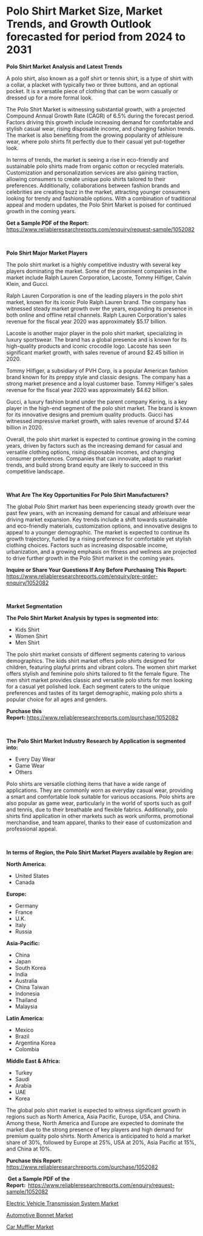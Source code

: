 <p><h1>Polo Shirt Market Size, Market Trends, and Growth Outlook forecasted for period from 2024 to 2031</h1></p><p><strong>Polo Shirt Market Analysis and Latest Trends</strong></p>
<p><p>A polo shirt, also known as a golf shirt or tennis shirt, is a type of shirt with a collar, a placket with typically two or three buttons, and an optional pocket. It is a versatile piece of clothing that can be worn casually or dressed up for a more formal look.</p><p>The Polo Shirt Market is witnessing substantial growth, with a projected Compound Annual Growth Rate (CAGR) of 6.5% during the forecast period. Factors driving this growth include increasing demand for comfortable and stylish casual wear, rising disposable income, and changing fashion trends. The market is also benefiting from the growing popularity of athleisure wear, where polo shirts fit perfectly due to their casual yet put-together look.</p><p>In terms of trends, the market is seeing a rise in eco-friendly and sustainable polo shirts made from organic cotton or recycled materials. Customization and personalization services are also gaining traction, allowing consumers to create unique polo shirts tailored to their preferences. Additionally, collaborations between fashion brands and celebrities are creating buzz in the market, attracting younger consumers looking for trendy and fashionable options. With a combination of traditional appeal and modern updates, the Polo Shirt Market is poised for continued growth in the coming years.</p></p>
<p><strong>Get a Sample PDF of the Report:&nbsp;</strong> <a href="https://www.reliableresearchreports.com/enquiry/request-sample/1052082">https://www.reliableresearchreports.com/enquiry/request-sample/1052082</a></p>
<p>&nbsp;</p>
<p><strong>Polo Shirt Major Market Players</strong></p>
<p><p>The polo shirt market is a highly competitive industry with several key players dominating the market. Some of the prominent companies in the market include Ralph Lauren Corporation, Lacoste, Tommy Hilfiger, Calvin Klein, and Gucci.</p><p>Ralph Lauren Corporation is one of the leading players in the polo shirt market, known for its iconic Polo Ralph Lauren brand. The company has witnessed steady market growth over the years, expanding its presence in both online and offline retail channels. Ralph Lauren Corporation's sales revenue for the fiscal year 2020 was approximately $5.17 billion.</p><p>Lacoste is another major player in the polo shirt market, specializing in luxury sportswear. The brand has a global presence and is known for its high-quality products and iconic crocodile logo. Lacoste has seen significant market growth, with sales revenue of around $2.45 billion in 2020.</p><p>Tommy Hilfiger, a subsidiary of PVH Corp, is a popular American fashion brand known for its preppy style and classic designs. The company has a strong market presence and a loyal customer base. Tommy Hilfiger's sales revenue for the fiscal year 2020 was approximately $4.62 billion.</p><p>Gucci, a luxury fashion brand under the parent company Kering, is a key player in the high-end segment of the polo shirt market. The brand is known for its innovative designs and premium quality products. Gucci has witnessed impressive market growth, with sales revenue of around $7.44 billion in 2020.</p><p>Overall, the polo shirt market is expected to continue growing in the coming years, driven by factors such as the increasing demand for casual and versatile clothing options, rising disposable incomes, and changing consumer preferences. Companies that can innovate, adapt to market trends, and build strong brand equity are likely to succeed in this competitive landscape.</p></p>
<p>&nbsp;</p>
<p><strong>What Are The Key Opportunities For Polo Shirt Manufacturers?</strong></p>
<p><p>The global Polo Shirt market has been experiencing steady growth over the past few years, with an increasing demand for casual and athleisure wear driving market expansion. Key trends include a shift towards sustainable and eco-friendly materials, customization options, and innovative designs to appeal to a younger demographic. The market is expected to continue its growth trajectory, fueled by a rising preference for comfortable yet stylish clothing choices. Factors such as increasing disposable income, urbanization, and a growing emphasis on fitness and wellness are projected to drive further growth in the Polo Shirt market in the coming years.</p></p>
<p><strong>Inquire or Share Your Questions If Any Before Purchasing This Report:</strong> <a href="https://www.reliableresearchreports.com/enquiry/pre-order-enquiry/1052082">https://www.reliableresearchreports.com/enquiry/pre-order-enquiry/1052082</a></p>
<p>&nbsp;</p>
<p><strong>Market Segmentation</strong></p>
<p><strong>The Polo Shirt Market Analysis by types is segmented into:</strong></p>
<p><ul><li>Kids Shirt</li><li>Women Shirt</li><li>Men Shirt</li></ul></p>
<p><p>The polo shirt market consists of different segments catering to various demographics. The kids shirt market offers polo shirts designed for children, featuring playful prints and vibrant colors. The women shirt market offers stylish and feminine polo shirts tailored to fit the female figure. The men shirt market provides classic and versatile polo shirts for men looking for a casual yet polished look. Each segment caters to the unique preferences and tastes of its target demographic, making polo shirts a popular choice for all ages and genders.</p></p>
<p><strong>Purchase this Report:&nbsp;</strong><a href="https://www.reliableresearchreports.com/purchase/1052082">https://www.reliableresearchreports.com/purchase/1052082</a></p>
<p>&nbsp;</p>
<p><strong>The Polo Shirt Market Industry Research by Application is segmented into:</strong></p>
<p><ul><li>Every Day Wear</li><li>Game Wear</li><li>Others</li></ul></p>
<p><p>Polo shirts are versatile clothing items that have a wide range of applications. They are commonly worn as everyday casual wear, providing a smart and comfortable look suitable for various occasions. Polo shirts are also popular as game wear, particularly in the world of sports such as golf and tennis, due to their breathable and flexible fabrics. Additionally, polo shirts find application in other markets such as work uniforms, promotional merchandise, and team apparel, thanks to their ease of customization and professional appeal.</p></p>
<p>&nbsp;</p>
<p><strong>In terms of Region, the Polo Shirt Market Players available by Region are:</strong></p>
<p>
    <p> <strong> North America: </strong>
        <ul>
            <li>United States</li>
            <li>Canada</li>
        </ul>
        </p> 
    <p> <strong> Europe: </strong>
        <ul>
            <li>Germany</li>
            <li>France</li>
            <li>U.K.</li>
            <li>Italy</li>
            <li>Russia</li>
        </ul>
        </p> 
    <p> <strong> Asia-Pacific: </strong>
        <ul>
            <li>China</li>
            <li>Japan</li>
            <li>South Korea</li>
            <li>India</li>
            <li>Australia</li>
            <li>China Taiwan</li>
            <li>Indonesia</li>
            <li>Thailand</li>
            <li>Malaysia</li>
        </ul>
        </p> 
    <p> <strong> Latin America: </strong>
        <ul>
            <li>Mexico</li>
            <li>Brazil</li>
            <li>Argentina Korea</li>
            <li>Colombia</li>
        </ul>
        </p> 
    <p> <strong> Middle East & Africa: </strong>
        <ul>
            <li>Turkey</li>
            <li>Saudi</li>
            <li>Arabia</li>
            <li>UAE</li>
            <li>Korea</li>
        </ul>
    </p>
    </p>
<p><p>The global polo shirt market is expected to witness significant growth in regions such as North America, Asia Pacific, Europe, USA, and China. Among these, North America and Europe are expected to dominate the market due to the strong presence of key players and high demand for premium quality polo shirts. North America is anticipated to hold a market share of 30%, followed by Europe at 25%, USA at 20%, Asia Pacific at 15%, and China at 10%.</p></p>
<p><strong>Purchase this Report: </strong><a href="https://www.reliableresearchreports.com/purchase/1052082">https://www.reliableresearchreports.com/purchase/1052082</a></p>
<p>&nbsp;<strong>Get a Sample PDF of the Report:&nbsp;&nbsp;</strong><a href="https://www.reliableresearchreports.com/enquiry/request-sample/1052082">https://www.reliableresearchreports.com/enquiry/request-sample/1052082</a></p>
<p><strong></strong></p>
<p><p><a href="https://copper-carbon-84f.notion.site/Electric-Vehicle-Transmission-System-Market-Research-Report-Provides-Critical-Insights-that-can-help-743178465a594420b371e6712924d577">Electric Vehicle Transmission System Market</a></p><p><a href="https://cedar-agate-3da.notion.site/Automotive-Bonnet-Market-Insights-Market-Players-and-Forecast-Till-2031-fcde5352582d4ac9ab27230789bf85b0">Automotive Bonnet Market</a></p><p><a href="https://circular-yam-9b9.notion.site/Car-Muffler-Market-Size-Focuses-on-Market-Dynamics-In-Depth-Analysis-and-Future-Projections-of-its--6ff8ebaf92b64d6d9096a690035529df">Car Muffler Market</a></p></p>